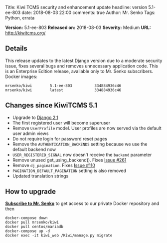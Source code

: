 Title: Kiwi TCMS security and enhancement update
headline: version 5.1-ee-803
date: 2018-08-03 22:00
comments: true
Author: Mr. Senko
Tags: Python, errata

**Version:** 5.1-ee-803
**Released on:** 2018-08-03
**Severity:** Medium
**URL:** <http://kiwitcms.org/>

Details
-------

This release updates to the latest Django version due to a moderate security
issue, fixes several bugs and removes unnecessary application code.
This is an Enterprise Edition release, available only to Mr. Senko subscribers.
Docker images:

    mrsenko/kiwi        5.1-ee-803          334884936c46
    mrsenko/kiwi        latest              334884936c46


Changes since KiwiTCMS 5.1
---------------------------

- Upgrade to [Django 2.1](https://docs.djangoproject.com/en/2.1/releases/2.1/)
- The first registered user will become superuser
- Remove `UserProfile` model. User profiles are now served via the default
  user admin views
- Do not require login for password reset pages
- Remove the `AUTHENTICATION_BACKENDS` setting because we use the default
  backend now
- `USER_REGISTERED_SIGNAL` now doesn't receive the `backend` parameter
- Remove unused get_using_backend(). Fixes
  [Issue #261](https://github.com/kiwitcms/Kiwi/issues/261)
- Remove `dj_pagination`. Fixes
  [Issue #110](https://github.com/kiwitcms/Kiwi/issues/110)
- `PAGINATION_DEFAULT_PAGINATION` setting is also removed
- Updated translation strings


How to upgrade
---------------

**[Subscribe to Mr. Senko]({filename}pages/subscribe.html)** to get access to
our private Docker repository and then

    docker-compose down
    docker pull mrsenko/kiwi
    docker pull centos/mariadb
    docker-compose up -d
    docker exec -it kiwi_web /Kiwi/manage.py migrate

